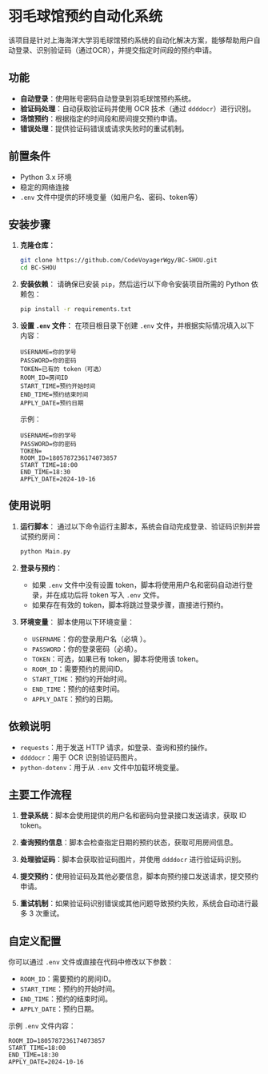 # 羽毛球馆预约自动化系统

该项目是针对上海海洋大学羽毛球馆预约系统的自动化解决方案，能够帮助用户自动登录、识别验证码（通过OCR），并提交指定时间段的预约申请。

## 功能

- **自动登录**：使用账号密码自动登录到羽毛球馆预约系统。
- **验证码处理**：自动获取验证码并使用 OCR 技术（通过 `ddddocr`）进行识别。
- **场馆预约**：根据指定的时间段和房间提交预约申请。
- **错误处理**：提供验证码错误或请求失败时的重试机制。

## 前置条件

- Python 3.x 环境
- 稳定的网络连接
- `.env` 文件中提供的环境变量（如用户名、密码、token等）

## 安装步骤

1. **克隆仓库**：
    ```bash
    git clone https://github.com/CodeVoyagerWgy/BC-SHOU.git
    cd BC-SHOU
    ```

2. **安装依赖**：
    请确保已安装 `pip`，然后运行以下命令安装项目所需的 Python 依赖包：
    ```bash
    pip install -r requirements.txt
    ```

3. **设置 `.env` 文件**：
    在项目根目录下创建 `.env` 文件，并根据实际情况填入以下内容：
    ```
    USERNAME=你的学号
    PASSWORD=你的密码
    TOKEN=已有的 token（可选）
    ROOM_ID=房间ID
    START_TIME=预约开始时间
    END_TIME=预约结束时间
    APPLY_DATE=预约日期
    ```

    示例：
    ```
    USERNAME=你的学号
    PASSWORD=你的密码
    TOKEN=
    ROOM_ID=1805787236174073857
    START_TIME=18:00
    END_TIME=18:30
    APPLY_DATE=2024-10-16
    ```

## 使用说明

1. **运行脚本**：
    通过以下命令运行主脚本，系统会自动完成登录、验证码识别并尝试预约房间：
    ```bash
    python Main.py
    ```

2. **登录与预约**：
    - 如果 `.env` 文件中没有设置 token，脚本将使用用户名和密码自动进行登录，并在成功后将 token 写入 `.env` 文件。
    - 如果存在有效的 token，脚本将跳过登录步骤，直接进行预约。

3. **环境变量**：
    脚本使用以下环境变量：
    - `USERNAME`：你的登录用户名（必填 ）。
    - `PASSWORD`：你的登录密码（必填）。
    - `TOKEN`：可选，如果已有 token，脚本将使用该 token。
    - `ROOM_ID`：需要预约的房间ID。
    - `START_TIME`：预约的开始时间。
    - `END_TIME`：预约的结束时间。
    - `APPLY_DATE`：预约的日期。

## 依赖说明

- `requests`：用于发送 HTTP 请求，如登录、查询和预约操作。
- `ddddocr`：用于 OCR 识别验证码图片。
- `python-dotenv`：用于从 `.env` 文件中加载环境变量。

## 主要工作流程

1. **登录系统**：脚本会使用提供的用户名和密码向登录接口发送请求，获取 ID token。
   
2. **查询预约信息**：脚本会检查指定日期的预约状态，获取可用房间信息。

3. **处理验证码**：脚本会获取验证码图片，并使用 `ddddocr` 进行验证码识别。

4. **提交预约**：使用验证码及其他必要信息，脚本向预约接口发送请求，提交预约申请。

5. **重试机制**：如果验证码识别错误或其他问题导致预约失败，系统会自动进行最多 3 次重试。

## 自定义配置

你可以通过 `.env` 文件或直接在代码中修改以下参数：

- `ROOM_ID`：需要预约的房间ID。
- `START_TIME`：预约的开始时间。
- `END_TIME`：预约的结束时间。
- `APPLY_DATE`：预约日期。

示例 `.env` 文件内容：
```
ROOM_ID=1805787236174073857
START_TIME=18:00
END_TIME=18:30
APPLY_DATE=2024-10-16
```